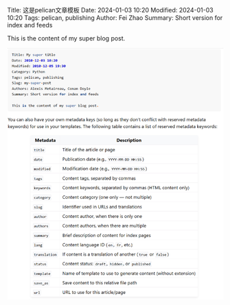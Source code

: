 Title: 这是pelican文章模板
Date: 2024-01-03 10:20
Modified: 2024-01-03 10:20
Tags: pelican, publishing
Author: Fei Zhao
Summary: Short version for index and feeds

This is the content of my super blog post.

![Markdown Article](../../images/markdown_article_template.png)


